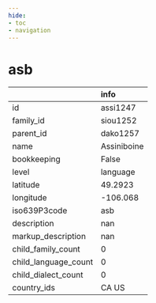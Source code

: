 ```yaml
---
hide:
- toc
- navigation
---
```

# asb
|                      | info        |
|:---------------------|:------------|
| id                   | assi1247    |
| family_id            | siou1252    |
| parent_id            | dako1257    |
| name                 | Assiniboine |
| bookkeeping          | False       |
| level                | language    |
| latitude             | 49.2923     |
| longitude            | -106.068    |
| iso639P3code         | asb         |
| description          | nan         |
| markup_description   | nan         |
| child_family_count   | 0           |
| child_language_count | 0           |
| child_dialect_count  | 0           |
| country_ids          | CA US       |